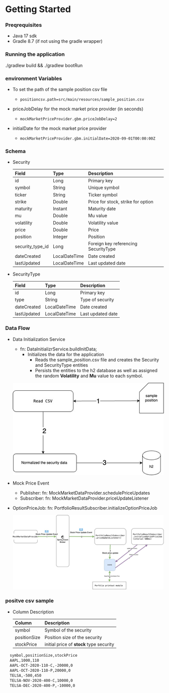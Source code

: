 # Getting Started

### Preqrequisites
- Java 17 sdk
- Gradle 8.7 (if not using the gradle wrapper)

### Running the application
./gradlew build && ./gradlew bootRun

### environment Variables
- To set the path of the sample position csv file
  - `positioncsv.path=src/main/resources/sample_position.csv`

- priceJobDelay for the mock market price provider (in seconds)
  - `mockMarketPriceProvider.gbm.priceJobDelay=2`

- initialDate for the mock market price provider
  - `mockMarketPriceProvider.gbm.initialDate=2020-09-01T00:00:00Z`

### Schema
- Security

  | Field             | Type          | Description                    |
  |-------------------|---------------|--------------------------------|
  | id                | Long          | Primary key                    |
  | symbol            | String        | Unique symbol                  |
  | ticker            | String        | Ticker symbol                  |
  | strike            | Double        | Price for stock, strike for option |
  | maturity          | Instant       | Maturity date                  |
  | mu                | Double        | Mu value                       |
  | volatility        | Double        | Volatility value               |
  | price             | Double        | Price                          |
  | position          | Integer       | Position                       |
  | security_type_id  | Long          | Foreign key referencing SecurityType |
  | dateCreated       | LocalDateTime | Date created                   |
  | lastUpdated       | LocalDateTime | Last updated date              |

- SecurityType
  
  | Field        | Type          | Description        |
  |--------------|---------------|--------------------|
  | id           | Long          | Primary key        |
  | type         | String        | Type of security   |
  | dateCreated  | LocalDateTime | Date created       |
  | lastUpdated  | LocalDateTime | Last updated date  |


### Data Flow
- Data Initialization Service
  - fn: DataInitializrService.buildInitData;
      - Initializes the data for the application
        - Reads the sample_position.csv file and creates the Security and SecurityType entities
        - Persists the entities to the h2 database as well as assigned the random **Volatility** and **Mu** value to each symbol.

  ![Data_init.jpg](Data_init.jpg)
  
- Mock Price Event
  - Publisher:  fn: MockMarketDataProvider.schedulePriceUpdates
  - Subscriber:  fn: MockMarketDataProvider.priceUpdateListener
- OptionPriceJob: fn: PortfolioResultSubscriber.initializeOptionPriceJob

  ![portfolio-Page-2.jpg](portfolio-Page-2.jpg)

### positve csv sample 
  - Column Description

    | Column      | Description                        |
    |:------------|:-----------------------------------|
    | symbol      | Symbol of the security             |
    | positionSize | Position size of the security      |
    | stockPrice  | initial price of **stock** type security|

```csv
  symbol,positionSize,stockPrice
  AAPL,1000,110
  AAPL-OCT-2020-110-C,-20000,0
  AAPL-OCT-2020-110-P,20000,0
  TELSA,-500,450
  TELSA-NOV-2020-400-C,10000,0
  TELSA-DEC-2020-400-P,-10000,0
```  